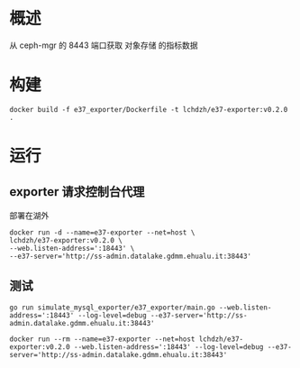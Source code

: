 # 概述
从 ceph-mgr 的 8443 端口获取 对象存储 的指标数据

# 构建
```shell
docker build -f e37_exporter/Dockerfile -t lchdzh/e37-exporter:v0.2.0 .
```

# 运行
## exporter 请求控制台代理
部署在湖外
```shell
docker run -d --name=e37-exporter --net=host \
lchdzh/e37-exporter:v0.2.0 \
--web.listen-address=':18443' \
--e37-server='http://ss-admin.datalake.gdmm.ehualu.it:38443'
```


## 测试
```shell
go run simulate_mysql_exporter/e37_exporter/main.go --web.listen-address=':18443' --log-level=debug --e37-server='http://ss-admin.datalake.gdmm.ehualu.it:38443'
```

```shell
docker run --rm --name=e37-exporter --net=host lchdzh/e37-exporter:v0.2.0 --web.listen-address=':18443' --log-level=debug --e37-server='http://ss-admin.datalake.gdmm.ehualu.it:38443'
```
